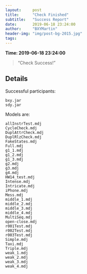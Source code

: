 ```yaml
---
layout:     post
title:      "Check Finished"
subtitle:   "Success Report"
date:       2019-06-18 23:24:00
author:     "BXYMartin"
header-img: "img/post-bg-2015.jpg"
tags:
---
```


**Time: 2019-06-18 23:24:00**

> “Check Success!”


## Details

Successful participants:

```
bxy.jar
sdy.jar
```

Models are:

```
allInstrTest.mdj
CycleCheck.mdj
DuplAttrCheck.mdj
DuplRlzCheck.mdj
FakeStates.mdj
Full.mdj
g1_1.mdj
g1_2.mdj
g1_3.mdj
g2.mdj
g3.mdj
g4.mdj
HW14_test.mdj
Intense.mdj
Intricate.mdj
iPhone.mdj
Mess.mdj
middle_1.mdj
middle_2.mdj
middle_3.mdj
middle_4.mdj
MultiSeq.mdj
open-close.mdj
r001Test.mdj
r002Test.mdj
r003Test.mdj
Simple.mdj
Taxi.mdj
Triple.mdj
weak_1.mdj
weak_2.mdj
weak_3.mdj
weak_4.mdj
```

